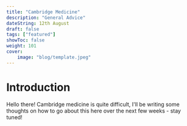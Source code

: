 ```yaml
---
title: "Cambridge Medicine"
description: "General Advice"
dateString: 12th August
draft: false
tags: ["featured"]
showToc: false
weight: 101
cover:
    image: "blog/template.jpeg" 
---
```



# Introduction
Hello there! Cambridge medicine is quite difficult, I'll be writing some thoughts on how to go about this here over the next few weeks - stay tuned!